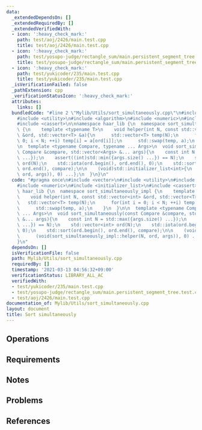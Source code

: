 ```yaml
---
data:
  _extendedDependsOn: []
  _extendedRequiredBy: []
  _extendedVerifiedWith:
  - icon: ':heavy_check_mark:'
    path: test/aoj/2426/main.test.cpp
    title: test/aoj/2426/main.test.cpp
  - icon: ':heavy_check_mark:'
    path: test/yosupo-judge/rectangle_sum/main.persistent_segment_tree.test.cpp
    title: test/yosupo-judge/rectangle_sum/main.persistent_segment_tree.test.cpp
  - icon: ':heavy_check_mark:'
    path: test/yukicoder/235/main.test.cpp
    title: test/yukicoder/235/main.test.cpp
  _isVerificationFailed: false
  _pathExtension: cpp
  _verificationStatusIcon: ':heavy_check_mark:'
  attributes:
    links: []
  bundledCode: "#line 2 \"Mylib/Utils/sort_simultaneously.cpp\"\n#include <vector>\n\
    #include <utility>\n#include <algorithm>\n#include <numeric>\n#include <initializer_list>\n\
    #include <cassert>\n\nnamespace haar_lib {\n  namespace sort_simultaneously_impl\
    \ {\n    template <typename T>\n    void helper(int N, const std::vector<int>\
    \ &ord, std::vector<T> &a){\n      std::vector<T> temp(N);\n      for(int i =\
    \ 0; i < N; ++i) temp[i] = a[ord[i]];\n      std::swap(temp, a);\n    }\n  }\n\
    \n  template <typename Compare, typename ... Args>\n  void sort_simultaneously(const\
    \ Compare &compare, std::vector<Args> &... args){\n    const int N = std::max({args.size()\
    \ ...});\n    assert((int)std::min({args.size() ...}) == N);\n    std::vector<int>\
    \ ord(N);\n    std::iota(ord.begin(), ord.end(), 0);\n    std::sort(ord.begin(),\
    \ ord.end(), compare);\n\n    (void)std::initializer_list<int>{\n      (void(sort_simultaneously_impl::helper(N,\
    \ ord, args)), 0) ...};\n  }\n}\n"
  code: "#pragma once\n#include <vector>\n#include <utility>\n#include <algorithm>\n\
    #include <numeric>\n#include <initializer_list>\n#include <cassert>\n\nnamespace\
    \ haar_lib {\n  namespace sort_simultaneously_impl {\n    template <typename T>\n\
    \    void helper(int N, const std::vector<int> &ord, std::vector<T> &a){\n   \
    \   std::vector<T> temp(N);\n      for(int i = 0; i < N; ++i) temp[i] = a[ord[i]];\n\
    \      std::swap(temp, a);\n    }\n  }\n\n  template <typename Compare, typename\
    \ ... Args>\n  void sort_simultaneously(const Compare &compare, std::vector<Args>\
    \ &... args){\n    const int N = std::max({args.size() ...});\n    assert((int)std::min({args.size()\
    \ ...}) == N);\n    std::vector<int> ord(N);\n    std::iota(ord.begin(), ord.end(),\
    \ 0);\n    std::sort(ord.begin(), ord.end(), compare);\n\n    (void)std::initializer_list<int>{\n\
    \      (void(sort_simultaneously_impl::helper(N, ord, args)), 0) ...};\n  }\n\
    }\n"
  dependsOn: []
  isVerificationFile: false
  path: Mylib/Utils/sort_simultaneously.cpp
  requiredBy: []
  timestamp: '2021-03-13 04:56:32+09:00'
  verificationStatus: LIBRARY_ALL_AC
  verifiedWith:
  - test/yukicoder/235/main.test.cpp
  - test/yosupo-judge/rectangle_sum/main.persistent_segment_tree.test.cpp
  - test/aoj/2426/main.test.cpp
documentation_of: Mylib/Utils/sort_simultaneously.cpp
layout: document
title: Sort simultaneously
---
```


## Operations

## Requirements

## Notes

## Problems

## References
